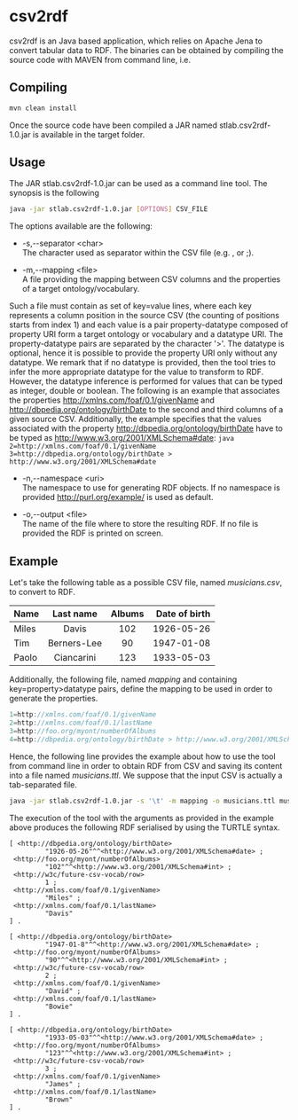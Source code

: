 
# csv2rdf

csv2rdf is an Java based application, which relies on Apache Jena to convert tabular data to RDF.
The binaries can be obtained by compiling the source code with MAVEN from command line, i.e.

## Compiling

```bash 
mvn clean install
```
Once the source code have been compiled a JAR named stlab.csv2rdf-1.0.jar is available in the target folder.

## Usage

The JAR stlab.csv2rdf-1.0.jar can be used as a command line tool.
The synopsis is the following

```bash
java -jar stlab.csv2rdf-1.0.jar [OPTIONS] CSV_FILE
```

The options available are the following:

* -s,--separator &lt;char&gt;   
The character used as separator within the CSV file (e.g. , or ;).

* -m,--mapping &lt;file&gt;   
 A file providing the mapping between CSV columns and the properties of a target ontology/vocabulary.
    
 Such a file must contain as set of key=value lines, where each key represents a column position in the source CSV (the counting of positions starts from index 1) and each value is a pair property-datatype composed of property URI form a target ontology or vocabulary and a datatype URI. The property-datatype pairs are separated by the character '>'. The datatype is optional, hence it is possible to provide the property URI only without any datatype. We remark that if no datatype is provided, then the tool tries to infer the more appropriate datatype for the value to transform to RDF. However, the datatype inference is performed for values that can be typed as integer, double or boolean. The following is an example that associates the properties http://xmlns.com/foaf/0.1/givenName and http://dbpedia.org/ontology/birthDate to the second and third columns of a given source CSV. Additionally, the example specifies that the values associated with the property http://dbpedia.org/ontology/birthDate have to be typed as http://www.w3.org/2001/XMLSchema#date:
    ```java
    2=http://xmlns.com/foaf/0.1/givenName
    3=http://dbpedia.org/ontology/birthDate > http://www.w3.org/2001/XMLSchema#date
    ```
* -n,--namespace &lt;uri&gt;   
The namespace to use for generating RDF objects. If no namespace is provided http://purl.org/example/ is used as default.

* -o,--output &lt;file&gt;  
The name of the file where to store the resulting RDF. If no file is provided the RDF is printed on screen.

## Example
 Let's take the following table as a possible CSV file, named *musicians.csv*, to convert to RDF.
 
| Name   | Last name | Albums | Date of birth |
| ----   |:--------:|:--------:|--------:|
| Miles | Davis | 102 | 1926-05-26 |
| Tim | Berners-Lee | 90 | 1947-01-08 |
| Paolo | Ciancarini | 123 | 1933-05-03 |
 
 Additionally, the following file, named *mapping* and containing key=property>datatype pairs, define the mapping to be used in order to generate the properties.
 ```java
 1=http://xmlns.com/foaf/0.1/givenName
 2=http://xmlns.com/foaf/0.1/lastName
 3=http://foo.org/myont/numberOfAlbums
 4=http://dbpedia.org/ontology/birthDate > http://www.w3.org/2001/XMLSchema#date
 ``` 
 
 Hence, the following line provides the example about how to use the tool from command line in order to obtain RDF from CSV and saving its content into a file named *musicians.ttl*. We suppose that the input CSV is actually a tab-separated file.
 ```bash
 java -jar stlab.csv2rdf-1.0.jar -s '\t' -m mapping -o musicians.ttl musicians.csv
 ```
 
 The execution of the tool with the arguments as provided in the example above produces the following RDF serialised by using the TURTLE syntax.
 ```turtle
 [ <http://dbpedia.org/ontology/birthDate>
          "1926-05-26"^^<http://www.w3.org/2001/XMLSchema#date> ;
  <http://foo.org/myont/numberOfAlbums>
          "102"^^<http://www.w3.org/2001/XMLSchema#int> ;
  <http://w3c/future-csv-vocab/row>
          1 ;
  <http://xmlns.com/foaf/0.1/givenName>
          "Miles" ;
  <http://xmlns.com/foaf/0.1/lastName>
          "Davis"
] .

[ <http://dbpedia.org/ontology/birthDate>
          "1947-01-8"^^<http://www.w3.org/2001/XMLSchema#date> ;
  <http://foo.org/myont/numberOfAlbums>
          "90"^^<http://www.w3.org/2001/XMLSchema#int> ;
  <http://w3c/future-csv-vocab/row>
          2 ;
  <http://xmlns.com/foaf/0.1/givenName>
          "David" ;
  <http://xmlns.com/foaf/0.1/lastName>
          "Bowie"
] .

[ <http://dbpedia.org/ontology/birthDate>
          "1933-05-03"^^<http://www.w3.org/2001/XMLSchema#date> ;
  <http://foo.org/myont/numberOfAlbums>
          "123"^^<http://www.w3.org/2001/XMLSchema#int> ;
  <http://w3c/future-csv-vocab/row>
          3 ;
  <http://xmlns.com/foaf/0.1/givenName>
          "James" ;
  <http://xmlns.com/foaf/0.1/lastName>
          "Brown"
] .
 ```